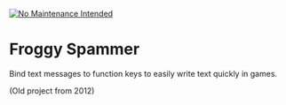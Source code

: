 [![No Maintenance Intended](http://unmaintained.tech/badge.svg)](http://unmaintained.tech/)

# Froggy Spammer

Bind text messages to function keys to easily write text quickly in games.

(Old project from 2012)

